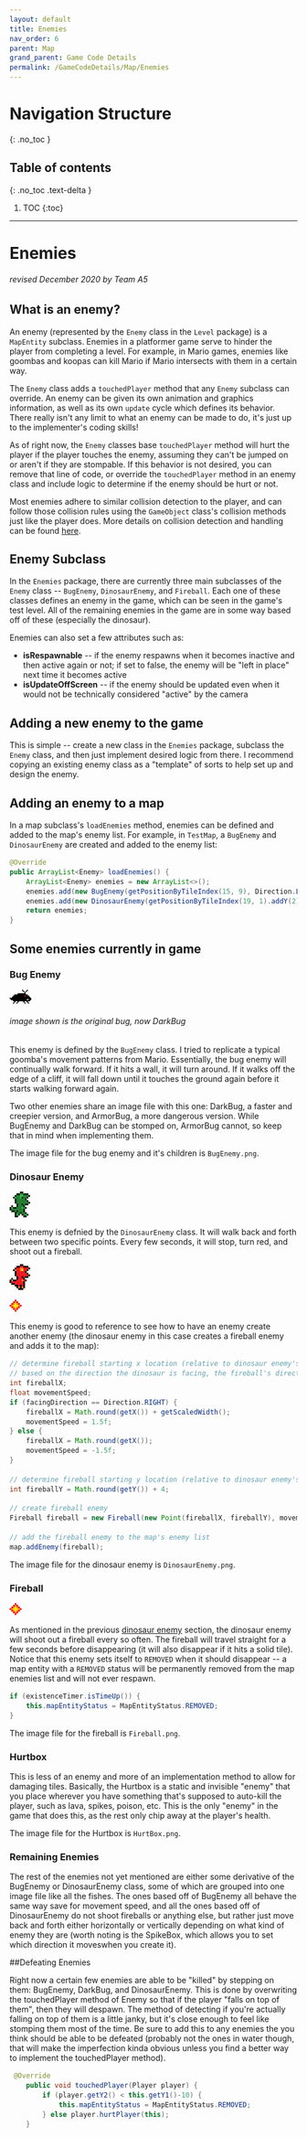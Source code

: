 ```yaml
---
layout: default
title: Enemies
nav_order: 6
parent: Map
grand_parent: Game Code Details
permalink: /GameCodeDetails/Map/Enemies
---
```


# Navigation Structure
{: .no_toc }

## Table of contents
{: .no_toc .text-delta }

1. TOC
{:toc}

---

# Enemies
###### revised December 2020 by Team A5

## What is an enemy?

An enemy (represented by the `Enemy` class in the `Level` package) is a `MapEntity` subclass. Enemies in a platformer game
serve to hinder the player from completing a level. For example, in Mario games, enemies like goombas and koopas can kill Mario
if Mario intersects with them in a certain way.
 
The `Enemy` class adds a `touchedPlayer` method that any `Enemy` subclass can override. 
An enemy can be given its own animation and graphics information,
as well as its own `update` cycle which defines its behavior. There really isn't any limit to what an enemy can be made to do,
it's just up to the implementer's coding skills!

As of right now, the `Enemy` classes base `touchedPlayer` method will hurt the player if the player
touches the enemy, assuming they can't be jumped on or aren't if they are stompable. If this behavior is not desired, you can remove that line of code, or override the `touchedPlayer` method
in an enemy class and include logic to determine if the enemy should be hurt or not.

Most enemies adhere to similar collision detection to the player, and can follow those collision rules using the `GameObject` class's
collision methods just like the player does. More details on collision detection and handling can be found [here](../PlayerSubSections/collision-detection.md).

## Enemy Subclass

In the `Enemies` package, there are currently three main subclasses of the `Enemy` class -- `BugEnemy`, `DinosaurEnemy`, and `Fireball`.
Each one of these classes defines an enemy in the game, which can be seen in the game's test level. All of the remaining enemies in the
game are in some way based off of these (especially the dinosaur).

Enemies can also set a few attributes such as:
- **isRespawnable** -- if the enemy respawns when it becomes inactive and then active again or not; if set to false, the enemy will be "left in place" next time it becomes active
- **isUpdateOffScreen** -- if the enemy should be updated even when it would not be technically considered "active" by the camera

## Adding a new enemy to the game

This is simple -- create a new class in the `Enemies` package, subclass the `Enemy` class, and then just implement
desired logic from there. I recommend copying an existing enemy class as a "template" of sorts to help set up and design the enemy.

## Adding an enemy to a map

In a map subclass's `loadEnemies` method, enemies can be defined and added to the map's enemy list. For example, in `TestMap`,
a `BugEnemy` and `DinosaurEnemy` are created and added to the enemy list:

```java
@Override
public ArrayList<Enemy> loadEnemies() {
    ArrayList<Enemy> enemies = new ArrayList<>();
    enemies.add(new BugEnemy(getPositionByTileIndex(15, 9), Direction.LEFT));
    enemies.add(new DinosaurEnemy(getPositionByTileIndex(19, 1).addY(2), getPositionByTileIndex(22, 1).addY(2), Direction.RIGHT));
    return enemies;
}
```

## Some enemies currently in game

### Bug Enemy

![bug-enemy.gif](../../../assets/images/bug-enemy.gif)
###### image shown is the original bug, now DarkBug

This enemy is defined by the `BugEnemy` class. I tried to replicate a typical goomba's movement patterns from Mario. Essentially,
the bug enemy will continually walk forward. If it hits a wall, it will turn around. If it walks off the edge of a cliff, it will
fall down until it touches the ground again before it starts walking forward again.

Two other enemies share an image file with this one: DarkBug, a faster and creepier version, and ArmorBug, a more dangerous version.
While BugEnemy and DarkBug can be stomped on, ArmorBug cannot, so keep that in mind when implementing them.

The image file for the bug enemy and it's children is `BugEnemy.png`.

### Dinosaur Enemy

![dinosaur-enemy-walk.gif](../../../assets/images/dinosaur-enemy-walk.gif)

This enemy is defnied by the `DinosaurEnemy` class. It will walk back and forth between two specific points. Every few seconds,
it will stop, turn red, and shoot out a fireball.

![dino-enemy-shoot.png](../../../assets/images/dino-enemy-shoot.png)

![fireball.png](../../../assets/images/fireball.png)

This enemy is good to reference to see how to have an enemy create another enemy (the dinosaur enemy in this case
creates a fireball enemy and adds it to the map):

```java
// determine fireball starting x location (relative to dinosaur enemy's current location), speed and direction
// based on the direction the dinosaur is facing, the fireball's direction is chosen (either right or left)
int fireballX;
float movementSpeed;
if (facingDirection == Direction.RIGHT) {
    fireballX = Math.round(getX()) + getScaledWidth();
    movementSpeed = 1.5f;
} else {
    fireballX = Math.round(getX());
    movementSpeed = -1.5f;
}

// determine fireball starting y location (relative to dinosaur enemy's current location))
int fireballY = Math.round(getY()) + 4;

// create fireball enemy
Fireball fireball = new Fireball(new Point(fireballX, fireballY), movementSpeed, 1000, map);

// add the fireball enemy to the map's enemy list
map.addEnemy(fireball);
```

The image file for the dinosaur enemy is `DinosaurEnemy.png`.

### Fireball

![fireball.png](../../../assets/images/fireball.png)

As mentioned in the previous [dinosaur enemy](#dinosaur-enemy) section, the dinosaur enemy will shoot out a fireball every so often.
The fireball will travel straight for a few seconds before disappearing (it will also disappear if it hits a solid tile).
Notice that this enemy sets itself to `REMOVED` when it should disappear -- a map entity with a `REMOVED` status will be permanently
removed from the map enemies list and will not ever respawn.

```java
if (existenceTimer.isTimeUp()) {
    this.mapEntityStatus = MapEntityStatus.REMOVED;
}
```

The image file for the fireball is `Fireball.png`.

### Hurtbox

This is less of an enemy and more of an implementation method to allow for damaging tiles. Basically, the Hurtbox
is a static and invisible "enemy" that you place wherever you have something that's supposed to auto-kill the player,
such as lava, spikes, poison, etc. This is the only "enemy" in the game that does this, as the rest only chip away at the player's
health.

The image file for the Hurtbox is `HurtBox.png`.

### Remaining Enemies

The rest of the enemies not yet mentioned are either some derivative of the BugEnemy or DinosaurEnemy class, some of which are grouped
into one image file like all the fishes. The ones based off of BugEnemy all behave the same way save for movement speed, and all the ones
based off of DinosaurEnemy do not shoot fireballs or anything else, but rather just move back and forth either horizontally or vertically
depending on what kind of enemy they are (worth noting is the SpikeBox, which allows you to set which direction it moveswhen you create it).

##Defeating Enemies

Right now a certain few enemies are able to be "killed" by stepping on them: BugEnemy, DarkBug, and DinosaurEnemy. This is done by
overwriting the touchedPlayer method of Enemy so that if the player "falls on top of them", then they will despawn. The method of
detecting if you're actually falling on top of them is a little janky, but it's close enough to feel like stomping them most of the
time. Be sure to add this to any enemies the you think should be able to be defeated (probably not the ones in water though, that
will make the imperfection kinda obvious unless you find a better way to implement the touchedPlayer method).

```java
 @Override
    public void touchedPlayer(Player player) {
        if (player.getY2() < this.getY1()-10) {
            this.mapEntityStatus = MapEntityStatus.REMOVED;
        } else player.hurtPlayer(this);
    }
```